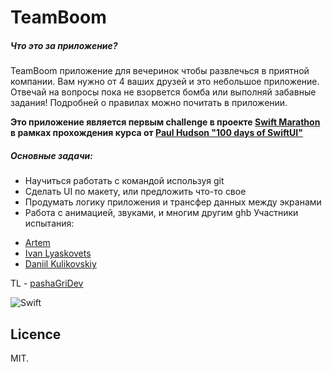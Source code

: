 # TeamBoom
##### Что это за приложение?
TeamBoom приложение для вечеринок чтобы развлечься в приятной компании. Вам нужно от 4 ваших друзей и это небольшое приложение. Отвечай на вопросы пока не взорвется бомба или выполняй забавные задания!
Подробней о правилах можно почитать в приложении.

**Это приложение является первым challenge в проекте [Swift Marathon](https://t.me/swiftmarathon) в рамках прохождения курса от [Paul Hudson "100 days of SwiftUI"](https://www.hackingwithswift.com/100/swiftui)**

##### Основные задачи:
- Научиться работать с командой используя git
- Сделать UI по макету, или предложить что-то свое
- Продумать логику приложения и трансфер данных между экранами
- Работа с анимацией, звуками, и многим другим
 ghb
Участники испытания:
* [Artem](https://github.com/Artemaj9)
* [Ivan Lyaskovets](https://github.com/lyaskovetsiv)
* [Daniil Kulikovskiy](https://github.com/Senior-Pomidorr)

TL - [pashaGriDev](https://github.com/pashaGriDev)

![Swift](https://img.shields.io/badge/swift-F54A2A?style=for-the-badge&logo=swift&logoColor=white) 

## Licence

MIT.
